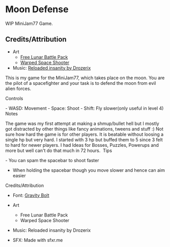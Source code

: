 # Moon Defense

WIP MiniJam77 Game.

## Credits/Attribution

- Art
	- [Free Lunar Battle Pack](https://mattwalkden.itch.io/lunar-battle-pack)
	- [Warped Space Shooter](https://ansimuz.itch.io/warped-space-shooter)
- Music: [Reloaded insanity by Drozerix](https://modarchive.org/index.php?request=view_by_moduleid&query=177968)


This is my game for the MiniJam77, which takes place on the moon.
You are the pilot of a spacefighter and your task is to defend the moon from evil alien forces.

Controls

​- WASD: Movement
​- Space: Shoot
​- Shift: Fly slower(only useful in level 4)
​
Notes

The game was my first attempt at making a shmup/bullet hell but I mostly got distracted by other things like fancy animations, tweens and stuff :)
Not sure how hard the game is for other players. It is beatable without loosing
a single hp but very hard. I started with 3 hp but buffed them to 5 since 3 felt to hard for newer players.
I had Ideas for Bosses, Puzzles, Powerups and more but well can't do that much in 72 hours.
​
Tips​

​- You can spam the spacebar to shoot faster
- When holding the spacebar though you move slower and hence can aim easier

Credits/Attribution

- Font: [Gravity Bolt​](https://jotson.itch.io/gravity-pixel-font)
- Art
    - Free Lunar Battle Pack
    - Warped Space Shooter

- Music: Reloaded insanity by Drozerix​
- SFX: Made with sfxr.me​